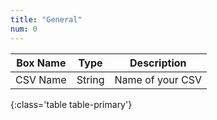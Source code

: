 ```yaml
---
title: "General"
num: 0
---
```


| Box Name | Type | Description | 
|-------|--------|--------
|CSV Name|String|Name of your CSV
{:class='table table-primary'}










